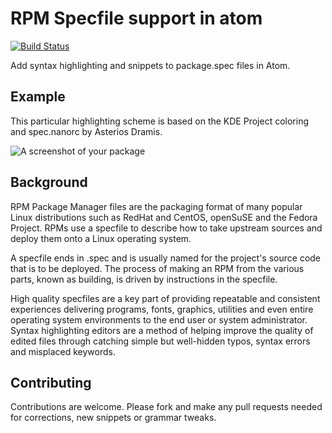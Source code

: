 # RPM Specfile support in atom

[![Build Status](https://travis-ci.org/waveclaw/language-rpm-spec.svg?branch=master)](https://travis-ci.org/waveclaw/language-rpm-spec)

Add syntax highlighting and snippets to package.spec files in Atom.

## Example

 This particular highlighting scheme is based on the KDE Project coloring and
spec.nanorc by Asterios Dramis.

![A screenshot of your package](https://raw.githubusercontent.com/waveclaw/language-rpm-spec/master/atom-language-rpm-spec.png)

## Background

RPM Package Manager files are the packaging format of many popular Linux
distributions such as RedHat and CentOS, openSuSE and the Fedora Project. RPMs
use a specfile to describe how to take upstream sources and deploy them onto a
Linux operating system.

A specfile ends in .spec and is usually named for the project's source code that
is to be deployed.  The process of making an RPM from the various parts, known
as building, is driven by instructions in the specfile.

High quality specfiles are a key part of providing repeatable and consistent
experiences delivering programs, fonts, graphics, utilities and even entire
operating system environments to the end user or system administrator.  Syntax
highlighting editors are a method of helping improve the quality of edited files
through catching simple but well-hidden typos, syntax errors and misplaced
keywords.

## Contributing

Contributions are welcome.  Please fork and make any pull requests needed for
corrections, new snippets or grammar tweaks.
